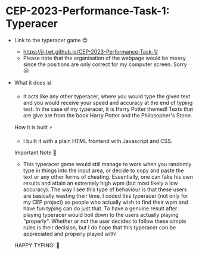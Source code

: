 # CEP-2023-Performance-Task-1: Typeracer

- Link to the typeracer game 😊
  - https://jj-twt.github.io/CEP-2023-Performance-Task-1/
  - Please note that the organisation of the webpage would be messy since the positions are only correct for my computer screen. Sorry 😢

- What it does 📊
  - It acts like any other typeracer, where you would type the given text and you would receive your speed and accuracy at the end of typing test. In the case of my typeracer, it is Harry Potter themed! Texts that are give are from the book Harry Potter and the Philosopher's Stone. 
  
  How it is built ⚡
  - I built it with a plain HTML frontend with Javascript and CSS. 
  
  Important Note 🤷
  - This typeracer game would still manage to work when you randomly type in things into the input area, or decide to copy and paste the text or any other forms of cheating. Essentially, one can fake his own results and attain an extremely high wpm (but most likely a low accuracy). The way I see this type of behaviour is that these users are basically wasting their time. I coded this typeracer (not only for my CEP project) so people who actually wish to find their wpm and have fun typing can do just that. To have a genuine result after playing typeracer would boil down to the users actually playing "properly". Whether or not the user decides to follow these simple rules is their decision, but I do hope that this typeracer can be appreciated and properly played with!
    
   HAPPY TYPING! 💚
